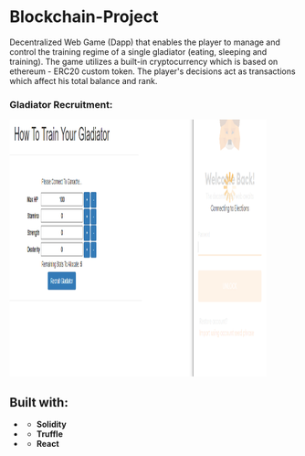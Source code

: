 # Blockchain-Project
Decentralized Web Game (Dapp) that enables the player to manage and control the training regime of a single gladiator (eating, sleeping and training). The game utilizes a built-in cryptocurrency which is based on ethereum - ERC20 custom token. The player's decisions act as transactions which affect his total balance and rank.

### Gladiator Recruitment:
<img src="Screens/111083841-2b792100-8518-11eb-9f2e-eceebc58c6b7.png?raw=true" width="450" height="450">



## Built with:
* * **Solidity**
* * **Truffle**
* * **React**

